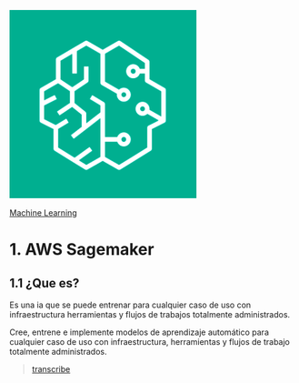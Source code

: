 ![Amazon SNS](../00_assets/Machine%20Learning/sagemaker-logo.png)

[Machine Learning](../10-Machine_Learning/)

# 1. AWS Sagemaker

## 1.1 ¿Que es?

Es una ia que se puede entrenar para cualquier caso de uso con infraestructura herramientas y flujos de trabajos totalmente administrados.

Cree, entrene e implemente modelos de aprendizaje automático para cualquier caso de uso con infraestructura, herramientas y flujos de trabajo totalmente administrados.


>[transcribe](./transcribe.md)